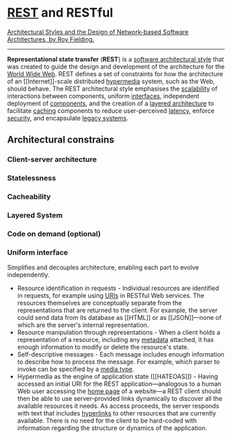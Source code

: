 # [REST](https://en.wikipedia.org/wiki/Representational_state_transfer) and RESTful
[Architectural Styles and  the Design of Network-based Software Architectures, by Roy Fielding.](https://www.ics.uci.edu/~fielding/pubs/dissertation/top.htm)

---

**Representational state transfer** (**REST**) is a [software architectural style](https://en.wikipedia.org/wiki/Software_architecture#Architectural_styles_and_patterns "Software architecture") that was created to guide the design and development of the architecture for the [World Wide Web](https://en.wikipedia.org/wiki/World_Wide_Web "World Wide Web"). REST defines a set of constraints for how the architecture of an [[Internet]]-scale distributed [hypermedia](https://en.wikipedia.org/wiki/Hypermedia "Hypermedia") system, such as the Web, should behave. The REST architectural style emphasises the [scalability](https://en.wikipedia.org/wiki/Scalability "Scalability") of interactions between components, uniform [interfaces](https://en.wikipedia.org/wiki/Interface_(computing) "Interface (computing)"), independent deployment of [components](https://en.wikipedia.org/wiki/Component-based_software_engineering "Component-based software engineering"), and the creation of a [layered architecture](https://en.wikipedia.org/wiki/Abstraction_layer "Abstraction layer") to facilitate [caching](https://en.wikipedia.org/wiki/Cache_(computing) "Cache (computing)") components to reduce user-perceived [latency](https://en.wikipedia.org/wiki/Latency_(engineering) "Latency (engineering)"), enforce [security](https://en.wikipedia.org/wiki/Computer_security "Computer security"), and encapsulate [legacy systems](https://en.wikipedia.org/wiki/Legacy_systems "Legacy systems").

## Architectural constrains

### Client-server architecture
### Statelessness
### Cacheability
### Layered System
### Code on demand (optional)
### Uniform interface
Simplifies and decouples architecture, enabling each part to evolve independently.
-   Resource identification in requests - Individual resources are identified in requests, for example using [URIs](https://en.wikipedia.org/wiki/Uniform_resource_identifier "Uniform resource identifier") in RESTful Web services. The resources themselves are conceptually separate from the representations that are returned to the client. For example, the server could send data from its database as [[HTML]] or as [[JSON]]—none of which are the server's internal representation.
-   Resource manipulation through representations - When a client holds a representation of a resource, including any [metadata](https://en.wikipedia.org/wiki/Metadata "Metadata") attached, it has enough information to modify or delete the resource's state.
-   Self-descriptive messages - Each message includes enough information to describe how to process the message. For example, which parser to invoke can be specified by a [media type](https://en.wikipedia.org/wiki/Media_type "Media type").
-   Hypermedia as the engine of application state ([[HATEOAS]]) - Having accessed an initial URI for the REST application—analogous to a human Web user accessing the [home page](https://en.wikipedia.org/wiki/Home_page "Home page") of a website—a REST client should then be able to use server-provided links dynamically to discover all the available resources it needs. As access proceeds, the server responds with text that includes [hyperlinks](https://en.wikipedia.org/wiki/Hyperlink "Hyperlink") to other resources that are currently available. There is no need for the client to be hard-coded with information regarding the structure or dynamics of the application.